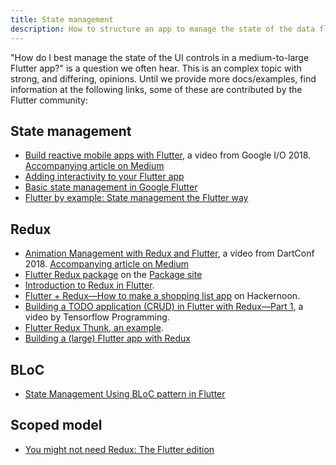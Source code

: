 ```yaml
---
title: State management
description: How to structure an app to manage the state of the data flowing through it.
---
```


"How do I best manage the state of the UI controls in a medium-to-large
Flutter app?" is a question we often hear.
This is an complex topic with strong, and differing, opinions.
Until we provide more docs/examples, find
information at the following links, some of these are
contributed by the Flutter community:

## State management

* [Build reactive mobile apps with Flutter](https://www.youtube.com/watch?v=RS36gBEp8OI&feature=youtu.be), a video from Google I/O 2018. [Accompanying article on Medium]({{site.flutter-medium}}/build-reactive-mobile-apps-in-flutter-companion-article-13950959e381)
* [Adding interactivity to your Flutter app](/docs/development/interactive)
* [Basic state management in Google Flutter](https://medium.com/@agungsurya/basic-state-management-in-google-flutter-6ee73608f96d)
* [Flutter by example: State management the Flutter way](https://flutterbyexample.com/state-management-the-flutter-way/)

## Redux

* [Animation Management with Redux and Flutter](https://www.youtube.com/watch?v=9ZkLtr0Fbgk), a video from DartConf 2018. [Accompanying article on Medium](https://www.youtube.com/watch?v=9ZkLtr0Fbgk)
* [Flutter Redux package]({{site.pub}}/packages/flutter_redux) on the [Package site]({{site.pub}})
* [Introduction to Redux in Flutter](https://blog.novoda.com/introduction-to-redux-in-flutter/).
* [Flutter + Redux&mdash;How to make a shopping list app](https://hackernoon.com/flutter-redux-how-to-make-shopping-list-app-1cd315e79b65)
  on Hackernoon.
* [Building a TODO application (CRUD) in Flutter with Redux&mdash;Part 1](https://www.youtube.com/watch?v=Wj216eSBBWs), a video by Tensorflow Programming.
* [Flutter Redux Thunk, an example](https://medium.com/flutterpub/flutter-redux-thunk-27c2f2b80a3b).
* [Building a (large) Flutter app with Redux](https://hillelcoren.com/2018/06/01/building-a-large-flutter-app-with-redux/)

## BLoC

* [State Management Using BLoC pattern in Flutter]({{site.medium}}/build-reactive-mobile-apps-in-flutter-companion-article-13950959e381)

## Scoped model

* [You might not need Redux: The Flutter edition](https://proandroiddev.com/you-might-not-need-redux-the-flutter-edition-9c11eba006d7)
